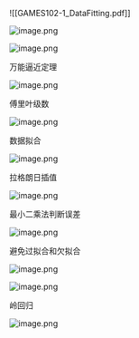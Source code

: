 ![[GAMES102-1_DataFitting.pdf]]

![image.png](https://image-1253155090.cos.ap-nanjing.myqcloud.com/202306190956727.png)

![image.png](https://image-1253155090.cos.ap-nanjing.myqcloud.com/202306190956522.png)

万能逼近定理

![image.png](https://image-1253155090.cos.ap-nanjing.myqcloud.com/202306190958482.png)

傅里叶级数

![image.png](https://image-1253155090.cos.ap-nanjing.myqcloud.com/202306190958270.png)

数据拟合

![image.png](https://image-1253155090.cos.ap-nanjing.myqcloud.com/202306190958799.png)

拉格朗日插值

![image.png](https://image-1253155090.cos.ap-nanjing.myqcloud.com/202306190959623.png)

最小二乘法判断误差

![image.png](https://image-1253155090.cos.ap-nanjing.myqcloud.com/202306191001572.png)

避免过拟合和欠拟合

![image.png](https://image-1253155090.cos.ap-nanjing.myqcloud.com/202306191001090.png)

![image.png](https://image-1253155090.cos.ap-nanjing.myqcloud.com/202306191001271.png)

岭回归

![image.png](https://image-1253155090.cos.ap-nanjing.myqcloud.com/202306191002247.png)

